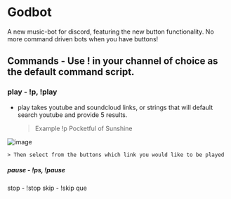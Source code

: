 # Godbot
A new music-bot for discord, featuring the new button functionality. No more command driven bots when you have buttons!

## Commands - Use ! in your channel of choice as the default command script.

### play - !p, !play
  - play takes youtube and soundcloud links, or strings that will default search youtube and provide 5 results.
    > Example
    > !p Pocketful of Sunshine



  ![image](https://user-images.githubusercontent.com/61099229/135664846-f43a04ba-bb9e-4e39-8619-8977ee1fc46a.png)
    
    > Then select from the buttons which link you would like to be played

##### pause - !ps, !pause

stop - !stop
skip - !skip
que
